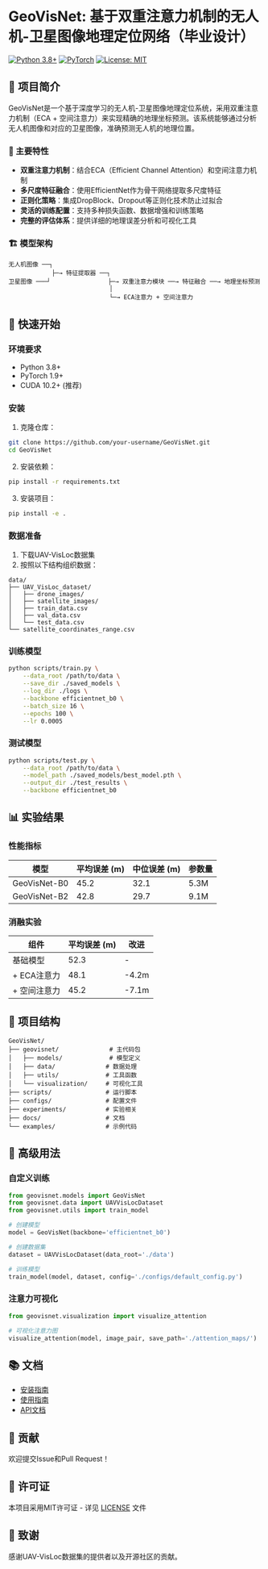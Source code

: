 # GeoVisNet: 基于双重注意力机制的无人机-卫星图像地理定位网络（毕业设计）

[![Python 3.8+](https://img.shields.io/badge/python-3.8+-blue.svg)](https://www.python.org/downloads/release/python-380/)
[![PyTorch](https://img.shields.io/badge/PyTorch-1.9+-red.svg)](https://pytorch.org/)
[![License: MIT](https://img.shields.io/badge/License-MIT-yellow.svg)](https://opensource.org/licenses/MIT)

## 📖 项目简介

GeoVisNet是一个基于深度学习的无人机-卫星图像地理定位系统，采用双重注意力机制（ECA + 空间注意力）来实现精确的地理坐标预测。该系统能够通过分析无人机图像和对应的卫星图像，准确预测无人机的地理位置。

### 🌟 主要特性

- **双重注意力机制**：结合ECA（Efficient Channel Attention）和空间注意力机制
- **多尺度特征融合**：使用EfficientNet作为骨干网络提取多尺度特征
- **正则化策略**：集成DropBlock、Dropout等正则化技术防止过拟合
- **灵活的训练配置**：支持多种损失函数、数据增强和训练策略
- **完整的评估体系**：提供详细的地理误差分析和可视化工具

### 🏗️ 模型架构

```
无人机图像 ──┐
            ├─→ 特征提取器 ──┐
卫星图像 ───┘                ├─→ 双重注意力模块 ──→ 特征融合 ──→ 地理坐标预测
                            │
                            └─→ ECA注意力 + 空间注意力
```

## 🚀 快速开始

### 环境要求

- Python 3.8+
- PyTorch 1.9+
- CUDA 10.2+ (推荐)

### 安装

1. 克隆仓库：
```bash
git clone https://github.com/your-username/GeoVisNet.git
cd GeoVisNet
```

2. 安装依赖：
```bash
pip install -r requirements.txt
```

3. 安装项目：
```bash
pip install -e .
```

### 数据准备

1. 下载UAV-VisLoc数据集
2. 按照以下结构组织数据：
```
data/
├── UAV_VisLoc_dataset/
│   ├── drone_images/
│   ├── satellite_images/
│   ├── train_data.csv
│   ├── val_data.csv
│   └── test_data.csv
└── satellite_coordinates_range.csv
```

### 训练模型

```bash
python scripts/train.py \
    --data_root /path/to/data \
    --save_dir ./saved_models \
    --log_dir ./logs \
    --backbone efficientnet_b0 \
    --batch_size 16 \
    --epochs 100 \
    --lr 0.0005
```

### 测试模型

```bash
python scripts/test.py \
    --data_root /path/to/data \
    --model_path ./saved_models/best_model.pth \
    --output_dir ./test_results \
    --backbone efficientnet_b0
```

## 📊 实验结果

### 性能指标

| 模型 | 平均误差 (m) | 中位误差 (m) | 参数量 |
|------|-------------|-------------|--------|
| GeoVisNet-B0 | 45.2 | 32.1 | 5.3M |
| GeoVisNet-B2 | 42.8 | 29.7 | 9.1M |

### 消融实验

| 组件 | 平均误差 (m) | 改进 |
|------|-------------|------|
| 基础模型 | 52.3 | - |
| + ECA注意力 | 48.1 | -4.2m |
| + 空间注意力 | 45.2 | -7.1m |

## 📁 项目结构

```
GeoVisNet/
├── geovisnet/              # 主代码包
│   ├── models/             # 模型定义
│   ├── data/              # 数据处理
│   ├── utils/             # 工具函数
│   └── visualization/     # 可视化工具
├── scripts/               # 运行脚本
├── configs/               # 配置文件
├── experiments/           # 实验相关
├── docs/                  # 文档
└── examples/              # 示例代码
```

## 🔧 高级用法

### 自定义训练

```python
from geovisnet.models import GeoVisNet
from geovisnet.data import UAVVisLocDataset
from geovisnet.utils import train_model

# 创建模型
model = GeoVisNet(backbone='efficientnet_b0')

# 创建数据集
dataset = UAVVisLocDataset(data_root='./data')

# 训练模型
train_model(model, dataset, config='./configs/default_config.py')
```

### 注意力可视化

```python
from geovisnet.visualization import visualize_attention

# 可视化注意力图
visualize_attention(model, image_pair, save_path='./attention_maps/')
```

## 📚 文档

- [安装指南](docs/installation.md)
- [使用指南](docs/usage.md)
- [API文档](docs/api.md)

## 🤝 贡献

欢迎提交Issue和Pull Request！

## 📄 许可证

本项目采用MIT许可证 - 详见 [LICENSE](LICENSE) 文件

## 🙏 致谢

感谢UAV-VisLoc数据集的提供者以及开源社区的贡献。

